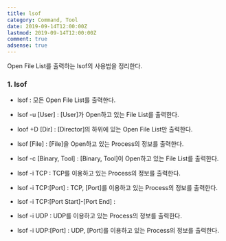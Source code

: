 ```yaml
---
title: lsof
category: Command, Tool
date: 2019-09-14T12:00:00Z
lastmod: 2019-09-14T12:00:00Z
comment: true
adsense: true
---
```


Open File List를 출력하는 lsof의 사용법을 정리한다.

### 1. lsof

* lsof : 모든 Open File List를 출력한다.
* lsof -u [User] : [User]가 Open하고 있는 File List를 출력한다.
* loof +D [Dir] : [Director]의 하위에 있는 Open File List만 출력한다.
* lsof [File] : [File]을 Open하고 있는 Process의 정보를 출력한다.
* lsof -c [Binary, Tool] : [Binary, Tool]이 Open하고 있는 File List를 출력한다.

* lsof -i TCP : TCP를 이용하고 있는 Process의 정보를 출력한다.
* lsof -i TCP:[Port] : TCP, [Port]를 이용하고 있는 Process의 정보를 출력한다.
* lsof -i TCP:[Port Start]-[Port End] : 
* lsof -i UDP : UDP를 이용하고 있는 Process의 정보를 출력한다.
* lsof -i UDP:[Port] : UDP, [Port]를 이용하고 있는 Process의 정보를 출력한다.
